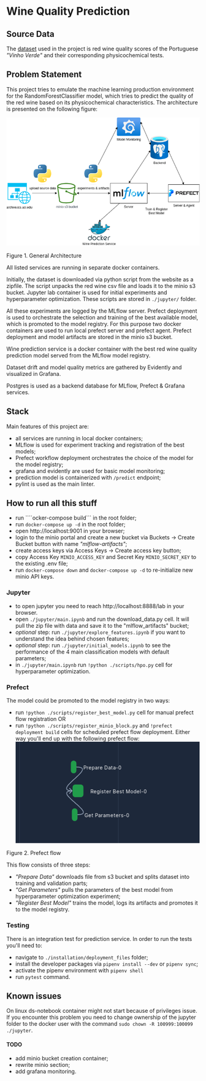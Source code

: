# Wine Quality Prediction

## Source Data
The [dataset](https://archive.ics.uci.edu/dataset/186/wine+quality) used in the project is red wine quality scores of the Portuguese *"Vinho Verde"* and their corresponding physicochemical tests.

## Problem Statement
This project tries to emulate the machine learning production environment for the RandomForestClassifier model, which tries to predict the quality of the red wine based on its physicochemical characteristics. The architecture is presented on the following figure:

![Architecture](./resources/architecture.png "Architecture")

Figure 1. General Architecture

All listed services are running in separate docker containers.

Initially, the dataset is downloaded via python script from the website as a zipfile. The script unpacks the red wine csv file and loads it to the minio s3 bucket. Jupyter lab container is used for initial experiments and hyperparameter optimization. These scripts are stored in ```./jupyter/``` folder.

All these experiments are logged by the MLflow server. Prefect deployment is used to orchestrate the selection and training of the best available model, which is promoted to the model registry. For this purpose two docker containers are used to run local prefect server and prefect agent. Prefect deployment and model artifacts are stored in the minio s3 bucket.

Wine prediction service is a docker container with the best red wine quality prediction model served from the MLflow model registry.

Dataset drift and model quality metrics are gathered by Evidently and visualized in Grafana.

Postgres is used as a backend database for MLflow, Prefect & Grafana services.

## Stack
Main features of this project are:
- all services are running in local docker containers;
- MLflow is used for experiment tracking and registration of the best models;
- Prefect workflow deployment orchestrates the choice of the model for the model registry;
- grafana and evidently are used for basic model monitoring;
- prediction model is containerized with ```/predict``` endpoint;
- pylint is used as the main linter.

## How to run all this stuff
- run ````ocker-compose build``` in the root folder;
- run ```docker-compose up -d``` in the root folder;
- open http://localhost:9001 in your browser;
- login to the minio portal and create a new bucket via Buckets -> Create Bucket button with name *"mlflow-artifacts"*;
- create access keys via Access Keys -> Create access key button;
- copy Access Key ```MINIO_ACCESS_KEY``` and Secret Key ```MINIO_SECRET_KEY``` to the existing .env file;
- run ```docker-compose down``` and ```docker-compose up -d``` to re-initialize new minio API keys.

### Jupyter
- to open jupyter you need to reach http://localhost:8888/lab in your browser.
- open ```./jupyter/main.ipynb``` and run the download_data.py cell. It will pull the zip file with data and save it to the "mlflow_artifacts" bucket;
- *optional* step: run ```./jupyter/explore_features.ipynb``` if you want to understand the idea behind chosen features;
- *optional* step: run ```./jupyter/initial_models.ipynb``` to see the performance of the 4 main classification models with default parameters;
- in ```./jupyter/main.ipynb``` run ```!python ./scripts/hpo.py``` cell for hyperparameter optimization.

### Prefect
The model could be promoted to the model registry in two ways:
- run ```!python ./scripts/register_best_model.py``` cell for manual prefect flow registration OR
- run ```!python ./scripts/register_minio_block.py``` and ```!prefect deployment build``` cells for scheduled prefect flow deployment.
Either way you'll end up with the following prefect flow:
![Prefect Flow](./resources/prefect_flow_deployment.png "Prefect flow")

Figure 2. Prefect flow

This flow consists of three steps:
- *"Prepare Data"* downloads file from s3 bucket and splits dataset into training and validation parts;
- *"Get Parameters"* pulls the parameters of the best model from hyperparameter optimization experiment;
- *"Register Best Model"* trains the model, logs its artifacts and promotes it to the model registry.

### Testing
There is an integration test for prediction service. In order to run the tests you'll need to:
- navigate to ```./installation/deployment_files``` folder;
- install the developer packages via ```pipenv install --dev``` or ```pipenv sync```;
- activate the pipenv environment with ```pipenv shell```
- run ```pytest``` command.

## Known issues
On linux ds-notebook container might not start because of privileges issue. If you encounter this problem you need to change ownership of the jupyter folder to the docker user with the command ```sudo chown -R 100999:100099 ./jupyter```.

#### TODO
- add minio bucket creation container;
- rewrite minio section;
- add grafana monitoring.